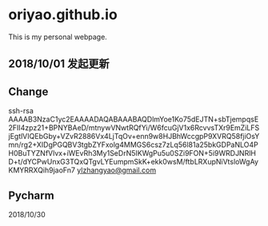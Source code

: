 oriyao.github.io
================
This is my personal webpage.

## 2018/10/01 发起更新
## Change

ssh-rsa AAAAB3NzaC1yc2EAAAADAQABAAABAQDlmYoe1Ko75dEJTN+sbTjempqsE2FII4zpz21+BPNYBAeD/mtnywVNwtRQfYi/W6fcuGjV1x6RcvvsTXr9EmZiLFSjEgtlVIQEbGby+VZvR2886Vx4LjTqOv+enn9w8HJBhWccgpP9XVRQ58fjiOsYmn/rg2+XIDgPGQBV3tgbZYFxolg4MMGS6csz7zLq56l81a25bkGDPaNLO4PH0BuTYZNfVlvx+iWEvRh3My1SeDrN5IKWgPu5u0SZi9FON+5i9WRDJNRlHD+t/dYCPwUnxG3TQxQTgvLYEumpmSkK+ekk0wsM/ftbLRXupNiVtsloWgAyKMYRRXQih9jaoFn7 ylzhangyao@gmail.com


## Pycharm

2018/10/30
